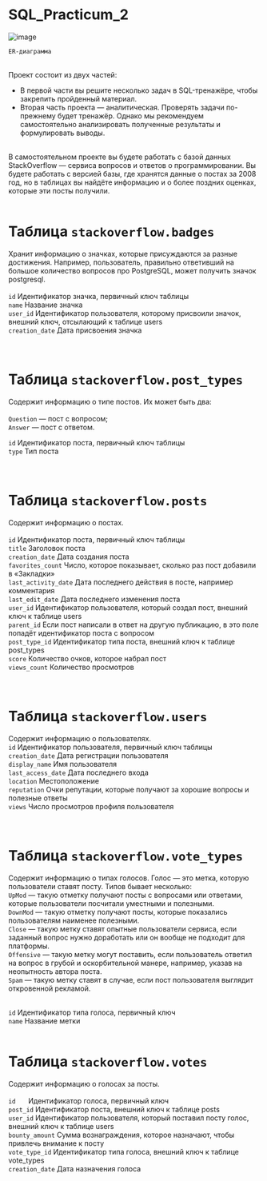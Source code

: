 # SQL_Practicum_2


![image](https://github.com/user-attachments/assets/1af7e063-41a8-4ad4-8a1b-c393f6f4d41d)

```ER-диаграмма```
<br>
<br>

Проект состоит из двух частей:  
* В первой части вы решите несколько задач в SQL-тренажёре, чтобы закрепить пройденный материал.  
* Вторая часть проекта — аналитическая. Проверять задачи по-прежнему будет тренажёр. Однако мы рекомендуем самостоятельно анализировать полученные результаты и формулировать выводы.
<br>
В самостоятельном проекте вы будете работать с базой данных StackOverflow — сервиса вопросов и ответов о программировании. Вы будете работать с версией базы, где хранятся данные о постах за 2008 год, но в таблицах вы найдёте информацию и о более поздних оценках, которые эти посты получили.
<br>
<br>

# Таблица ```stackoverflow.badges```
Хранит информацию о значках, которые присуждаются за разные достижения. Например, пользователь, правильно ответивший на большое количество вопросов про PostgreSQL, может получить значок postgresql.   
<br>
```id``` Идентификатор значка, первичный ключ таблицы  
```name```	Название значка  
```user_id```	Идентификатор пользователя, которому присвоили значок, внешний ключ, отсылающий к таблице users  
```creation_date```	Дата присвоения значка  
<br>
<br>


# Таблица ```stackoverflow.post_types```
Содержит информацию о типе постов. Их может быть два:  
<br>
```Question``` — пост с вопросом;  
```Answer``` — пост с ответом.
<br>

```id```	Идентификатор поста, первичный ключ таблицы  
```type```	Тип поста  
<br>
<br>

# Таблица ```stackoverflow.posts```
Содержит информацию о постах.  
<br>
```id```	Идентификатор поста, первичный ключ таблицы  
```title```	Заголовок поста  
```creation_date```	Дата создания поста  
```favorites_count```	Число, которое показывает, сколько раз пост добавили в «Закладки»  
```last_activity_date```	Дата последнего действия в посте, например комментария  
```last_edit_date```	Дата последнего изменения поста  
```user_id```	Идентификатор пользователя, который создал пост, внешний ключ к таблице users  
```parent_id```	Если пост написали в ответ на другую публикацию, в это поле попадёт идентификатор поста с вопросом  
```post_type_id```	Идентификатор типа поста, внешний ключ к таблице post_types  
```score```	Количество очков, которое набрал пост  
```views_count```	Количество просмотров  
<br>
<br>

# Таблица ```stackoverflow.users```
Содержит информацию о пользователях.
<br>
```id```	Идентификатор пользователя, первичный ключ таблицы  
```creation_date```	Дата регистрации пользователя  
```display_name```	Имя пользователя  
```last_access_date```	Дата последнего входа  
```location```	Местоположение  
```reputation```	Очки репутации, которые получают за хорошие вопросы и полезные ответы  
```views```	Число просмотров профиля пользователя  
<br>
<br>

# Таблица ```stackoverflow.vote_types```  
Содержит информацию о типах голосов. Голос — это метка, которую пользователи ставят посту. Типов бывает несколько:
<br>
```UpMod``` — такую отметку получают посты с вопросами или ответами, которые пользователи посчитали уместными и полезными.  
```DownMod``` — такую отметку получают посты, которые показались пользователям наименее полезными.  
```Close``` — такую метку ставят опытные пользователи сервиса, если заданный вопрос нужно доработать или он вообще не подходит для платформы.  
```Offensive``` — такую метку могут поставить, если пользователь ответил на вопрос в грубой и оскорбительной манере, например, указав на неопытность автора поста.  
```Spam``` — такую метку ставят в случае, если пост пользователя выглядит откровенной рекламой.  
<br>

```id``` Идентификатор типа голоса, первичный ключ  
```name```	Название метки
<br>
<br>

# Таблица ```stackoverflow.votes```
Содержит информацию о голосах за посты.  
<br>
```id	``` Идентификатор голоса, первичный ключ  
```post_id```	Идентификатор поста, внешний ключ к таблице posts  
```user_id```	Идентификатор пользователя, который поставил посту голос, внешний ключ к таблице users  
```bounty_amount```	Сумма вознаграждения, которое назначают, чтобы привлечь внимание к посту  
```vote_type_id```	Идентификатор типа голоса, внешний ключ к таблице vote_types  
```creation_date```	Дата назначения голоса
